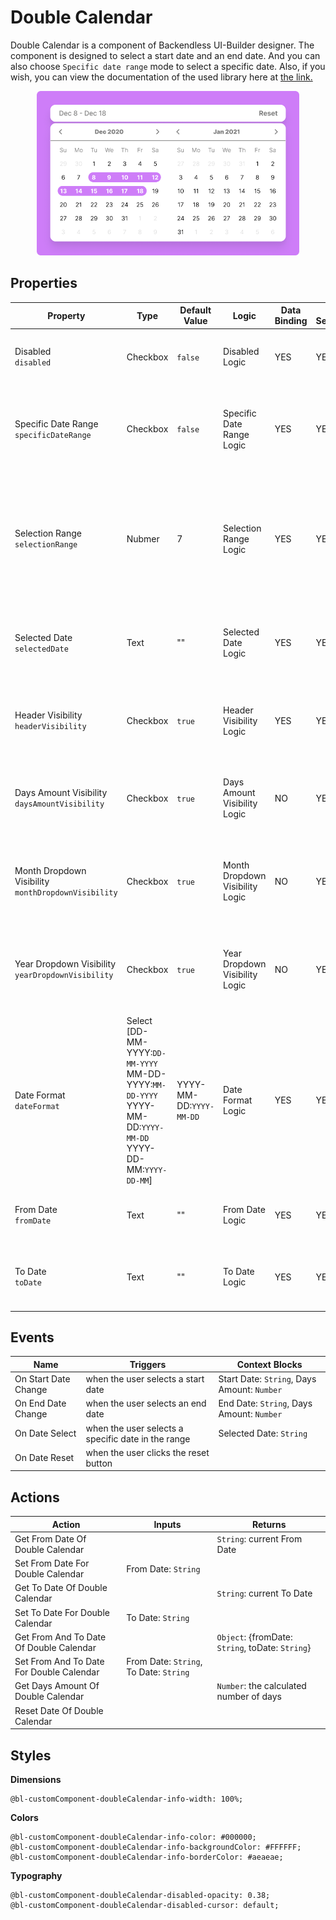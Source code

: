# Double Calendar
Double Calendar is a component of Backendless UI-Builder designer. The component is designed to select a start date and an end date. And you can also choose `Specific date range` mode to select a specific date. Also, if you wish, you can view the documentation of the used library here at [the link.](https://reactdatepicker.com/)

<p align="center">
  <img alt="main thumbnail" height="263" src="./thumbnail.png" width="420"/>
</p>

## Properties

| Property                                                | Type                                                                                                                 | Default Value           | Logic                           | Data Binding | UI Setting | Description                                                                                                           |
|---------------------------------------------------------|----------------------------------------------------------------------------------------------------------------------|-------------------------|---------------------------------|--------------|------------|-----------------------------------------------------------------------------------------------------------------------|
| Disabled<br/>`disabled`                                 | Checkbox                                                                                                             | `false`                 | Disabled Logic                  | YES          | YES        | This handler allows you to disable a component.                                                                       |
| Specific Date Range<br/>`specificDateRange`             | Checkbox                                                                                                             | `false`                 | Specific Date Range Logic       | YES          | YES        | This handler allows you to select the date selection mode in a range.                                                 |
| Selection Range<br/>`selectionRange`                    | Nubmer                                                                                                               | 7                       | Selection Range Logic           | YES          | YES        | This handler allows you to specify a date selection range. This will work if you select a `Specific Date Range` mode. |
| Selected Date<br/>`selectedDate`                        | Text                                                                                                                 | ""                      | Selected Date Logic             | YES          | YES        | This handler allows you to specify the default selected date.                                                         |
| Header Visibility<br/>`headerVisibility`                | Checkbox                                                                                                             | `true`                  | Header Visibility Logic         | YES          | YES        | This handler allows you to control the display of the header.                                                         |
| Days Amount Visibility<br/>`daysAmountVisibility`       | Checkbox                                                                                                             | `true`                  | Days Amount Visibility Logic    | NO           | YES        | This handler allows you to display the amount days in the header.                                                     |
| Month Dropdown Visibility<br/>`monthDropdownVisibility` | Checkbox                                                                                                             | `true`                  | Month Dropdown Visibility Logic | NO           | YES        | This handler allows you to add a month dropdown to the component.                                                     |
| Year Dropdown Visibility<br/>`yearDropdownVisibility`   | Checkbox                                                                                                             | `true`                  | Year Dropdown Visibility Logic  | NO           | YES        | This handler allows you to add a year dropdown to the component.                                                      |
| Date Format<br/>`dateFormat`                            | Select [DD-MM-YYYY:`DD-MM-YYYY`<br/>MM-DD-YYYY:`MM-DD-YYYY`<br/>YYYY-MM-DD:`YYYY-MM-DD`<br/>YYYY-DD-MM:`YYYY-DD-MM`] | YYYY-MM-DD:`YYYY-MM-DD` | Date Format Logic               | YES          | YES        | This handler allows you to set a custom date format.                                                                  |
| From Date<br/>`fromDate`                                | Text                                                                                                                 | ""                      | From Date Logic                 | YES          | YES        | This handler allows you to specify a start date.                                                                      |
| To Date<br/>`toDate`                                    | Text                                                                                                                 | ""                      | To Date Logic                   | YES          | YES        | This handler allows you to specify an end date.                                                                       |
## Events

| Name                 | Triggers                                           | Context Blocks                              |
|----------------------|----------------------------------------------------|---------------------------------------------|
| On Start Date Change | when the user selects a start date                 | Start Date: `String`, Days Amount: `Number` |
| On End Date Change   | when the user selects an end date                  | End Date: `String`, Days Amount: `Number`   |
| On Date Select       | when the user selects a specific date in the range | Selected Date: `String`                     |
| On Date Reset        | when the user clicks the reset button              |                                             |

## Actions

| Action                                   | Inputs                                 | Returns                                          |
|------------------------------------------|----------------------------------------|--------------------------------------------------|
| Get From Date Of Double Calendar         |                                        | `String`: current From Date                      |
| Set From Date For Double Calendar        | From Date: `String`                    |                                                  |
| Get To Date Of Double Calendar           |                                        | `String`: current To Date                        |
| Set To Date For Double Calendar          | To Date: `String`                      |                                                  |
| Get From And To Date Of Double Calendar  |                                        | `Object`: {fromDate: `String`, toDate: `String`} |
| Set From And To Date For Double Calendar | From Date: `String`, To Date: `String` |                                                  |
| Get Days Amount Of Double Calendar       |                                        | `Number`: the calculated number of days          |
| Reset Date Of Double Calendar            |                                        |                                                  |

## Styles

**Dimensions**
````
@bl-customComponent-doubleCalendar-info-width: 100%;
````

**Colors**
````
@bl-customComponent-doubleCalendar-info-color: #000000;
@bl-customComponent-doubleCalendar-info-backgroundColor: #FFFFFF;
@bl-customComponent-doubleCalendar-info-borderColor: #aeaeae;
````

**Typography**
```
@bl-customComponent-doubleCalendar-disabled-opacity: 0.38;
@bl-customComponent-doubleCalendar-disabled-cursor: default;
```
